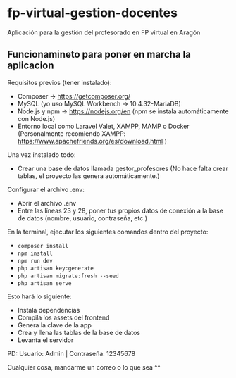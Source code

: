 # fp-virtual-gestion-docentes

Aplicación para la gestión del profesorado en FP virtual en Aragón

## Funcionamineto para poner en marcha la aplicacion

Requisitos previos (tener instalado):

- Composer → <https://getcomposer.org/>
- MySQL (yo uso MySQL Workbench -> 10.4.32-MariaDB)
- Node.js y npm → https://nodejs.org/en (npm se instala automáticamente con Node.js)
- Entorno local como Laravel Valet, XAMPP, MAMP o Docker (Personalmente recomiendo XAMPP: <https://www.apachefriends.org/es/download.html> )

Una vez instalado todo:

- Crear una base de datos llamada gestor_profesores (No hace falta crear tablas, el proyecto las genera automáticamente.)
  
Configurar el archivo .env:

- Abrir el archivo .env
- Entre las líneas 23 y 28, poner tus propios datos de conexión a la base de datos (nombre, usuario, contraseña, etc.)

En la terminal, ejecutar los siguientes comandos dentro del proyecto:

- `composer install`
- `npm install`
- `npm run dev`
- `php artisan key:generate`
- `php artisan migrate:fresh --seed`
- `php artisan serve`

Esto hará lo siguiente:

- Instala dependencias
- Compila los assets del frontend
- Genera la clave de la app
- Crea y llena las tablas de la base de datos
- Levanta el servidor
  
PD: Usuario: Admin | Contraseña: 12345678

Cualquier cosa, mandarme un correo o lo que sea ^^
